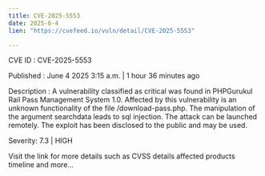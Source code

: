 ```yaml
---
title: CVE-2025-5553
date: 2025-6-4
lien: "https://cvefeed.io/vuln/detail/CVE-2025-5553"

---
```


CVE ID : CVE-2025-5553

Published :  June 4
2025
3:15 a.m. | 1 hour
36 minutes ago

Description : A vulnerability classified as critical was found in PHPGurukul Rail Pass Management System 1.0. Affected by this vulnerability is an unknown functionality of the file /download-pass.php. The manipulation of the argument searchdata leads to sql injection. The attack can be launched remotely. The exploit has been disclosed to the public and may be used.

Severity: 7.3 | HIGH

Visit the link for more details
such as CVSS details
affected products
timeline
and more...
